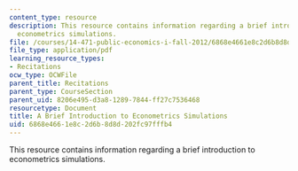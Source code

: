```yaml
---
content_type: resource
description: This resource contains information regarding a brief introduction to
  econometrics simulations.
file: /courses/14-471-public-economics-i-fall-2012/6868e4661e8c2d6b8d8d202fc97fffb4_MIT14_471F12_matlabintro.pdf
file_type: application/pdf
learning_resource_types:
- Recitations
ocw_type: OCWFile
parent_title: Recitations
parent_type: CourseSection
parent_uid: 8206e495-d3a8-1289-7844-ff27c7536468
resourcetype: Document
title: A Brief Introduction to Econometrics Simulations
uid: 6868e466-1e8c-2d6b-8d8d-202fc97fffb4
---
```

This resource contains information regarding a brief introduction to econometrics simulations.

